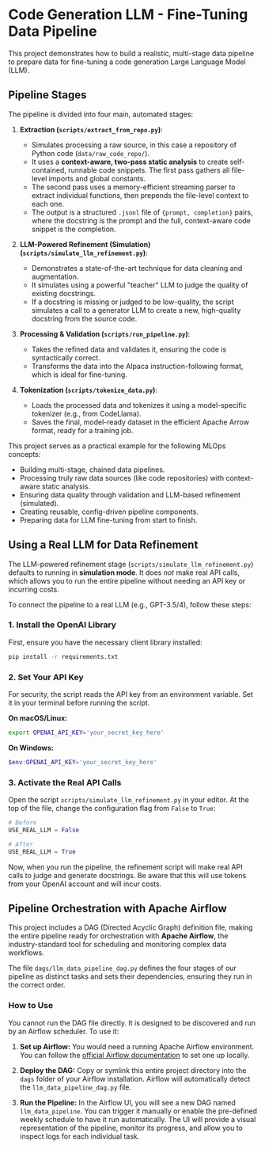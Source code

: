 # Code Generation LLM - Fine-Tuning Data Pipeline

This project demonstrates how to build a realistic, multi-stage data pipeline to prepare data for fine-tuning a code generation Large Language Model (LLM).

## Pipeline Stages

The pipeline is divided into four main, automated stages:

1.  **Extraction (`scripts/extract_from_repo.py`)**:
    -   Simulates processing a raw source, in this case a repository of Python code (`data/raw_code_repo/`).
    -   It uses a **context-aware, two-pass static analysis** to create self-contained, runnable code snippets. The first pass gathers all file-level imports and global constants.
    -   The second pass uses a memory-efficient streaming parser to extract individual functions, then prepends the file-level context to each one.
    -   The output is a structured `.jsonl` file of `{prompt, completion}` pairs, where the docstring is the prompt and the full, context-aware code snippet is the completion.

2.  **LLM-Powered Refinement (Simulation) (`scripts/simulate_llm_refinement.py`)**:
    -   Demonstrates a state-of-the-art technique for data cleaning and augmentation.
    -   It simulates using a powerful "teacher" LLM to judge the quality of existing docstrings.
    -   If a docstring is missing or judged to be low-quality, the script simulates a call to a generator LLM to create a new, high-quality docstring from the source code.

3.  **Processing & Validation (`scripts/run_pipeline.py`)**:
    -   Takes the refined data and validates it, ensuring the code is syntactically correct.
    -   Transforms the data into the Alpaca instruction-following format, which is ideal for fine-tuning.

4.  **Tokenization (`scripts/tokenize_data.py`)**:
    -   Loads the processed data and tokenizes it using a model-specific tokenizer (e.g., from CodeLlama).
    -   Saves the final, model-ready dataset in the efficient Apache Arrow format, ready for a training job.

This project serves as a practical example for the following MLOps concepts:
- Building multi-stage, chained data pipelines.
- Processing truly raw data sources (like code repositories) with context-aware static analysis.
- Ensuring data quality through validation and LLM-based refinement (simulated).
- Creating reusable, config-driven pipeline components.
- Preparing data for LLM fine-tuning from start to finish.

## Using a Real LLM for Data Refinement

The LLM-powered refinement stage (`scripts/simulate_llm_refinement.py`) defaults to running in **simulation mode**. It does *not* make real API calls, which allows you to run the entire pipeline without needing an API key or incurring costs.

To connect the pipeline to a real LLM (e.g., GPT-3.5/4), follow these steps:

### 1. Install the OpenAI Library
First, ensure you have the necessary client library installed:
```bash
pip install -r requirements.txt
```

### 2. Set Your API Key
For security, the script reads the API key from an environment variable. Set it in your terminal before running the script.

**On macOS/Linux:**
```bash
export OPENAI_API_KEY='your_secret_key_here'
```

**On Windows:**
```powershell
$env:OPENAI_API_KEY='your_secret_key_here'
```

### 3. Activate the Real API Calls
Open the script `scripts/simulate_llm_refinement.py` in your editor. At the top of the file, change the configuration flag from `False` to `True`:

```python
# Before
USE_REAL_LLM = False

# After
USE_REAL_LLM = True
```

Now, when you run the pipeline, the refinement script will make real API calls to judge and generate docstrings. Be aware that this will use tokens from your OpenAI account and will incur costs.

## Pipeline Orchestration with Apache Airflow

This project includes a DAG (Directed Acyclic Graph) definition file, making the entire pipeline ready for orchestration with **Apache Airflow**, the industry-standard tool for scheduling and monitoring complex data workflows.

The file `dags/llm_data_pipeline_dag.py` defines the four stages of our pipeline as distinct tasks and sets their dependencies, ensuring they run in the correct order.

### How to Use

You cannot run the DAG file directly. It is designed to be discovered and run by an Airflow scheduler. To use it:

1.  **Set up Airflow:** You would need a running Apache Airflow environment. You can follow the [official Airflow documentation](https://airflow.apache.org/docs/apache-airflow/stable/start/local.html) to set one up locally.

2.  **Deploy the DAG:** Copy or symlink this entire project directory into the `dags` folder of your Airflow installation. Airflow will automatically detect the `llm_data_pipeline_dag.py` file.

3.  **Run the Pipeline:** In the Airflow UI, you will see a new DAG named `llm_data_pipeline`. You can trigger it manually or enable the pre-defined weekly schedule to have it run automatically. The UI will provide a visual representation of the pipeline, monitor its progress, and allow you to inspect logs for each individual task.
